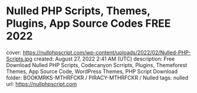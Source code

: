 # Nulled PHP Scripts, Themes, Plugins, App Source Codes FREE 2022

cover: https://nullphpscript.com/wp-content/uploads/2022/02/Nulled-PHP-Scripts.jpg
created: August 27, 2022 2:41 AM (UTC)
description: Free Download Nulled PHP Scripts, Codecanyon Scrripts, Plugins, Themeforest Themes, App Source Code, WordPress Themes, PHP Script Download
folder: BOOKMRKS-MTHRFCKR / PIRACY-MTHRFCKR / Nulled
tags: nulled
url: https://nullphpscript.com